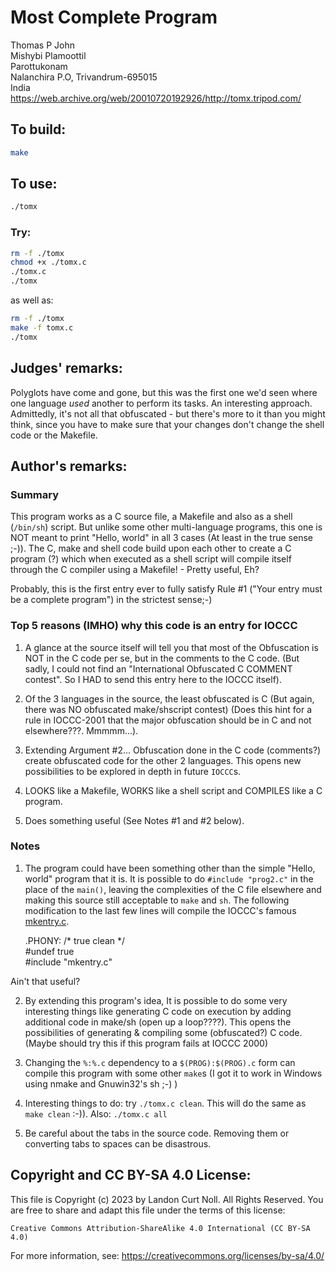 # Most Complete Program

Thomas P John\
Mishybi Plamoottil\
Parottukonam\
Nalanchira P.O, Trivandrum-695015\
India\
<https://web.archive.org/web/20010720192926/http://tomx.tripod.com/>


## To build:

```sh
make
```


## To use:

```sh
./tomx
```


### Try:

```sh
rm -f ./tomx
chmod +x ./tomx.c
./tomx.c
./tomx
```

as well as:

```sh
rm -f ./tomx
make -f tomx.c
./tomx
```


## Judges' remarks:

Polyglots have come and gone, but this was the first one we'd seen
where one language *used* another to perform its tasks.  An interesting
approach.  Admittedly, it's not all that obfuscated - but there's more
to it than you might think, since you have to make sure that your
changes don't change the shell code or the Makefile.


## Author's remarks:

### Summary

This program works as a C source file, a Makefile and also as a shell
(`/bin/sh`) script. But unlike some other multi-language programs, this one is
NOT meant to print "Hello, world" in all 3 cases (At least in the true sense
;-)). The C, make and shell code build upon each other to create a C program (?)
which when executed as a shell script will compile itself through the C compiler
using a Makefile! - Pretty useful, Eh?

Probably, this is the first entry ever to fully satisfy Rule #1 ("Your entry
must be a complete program") in the strictest sense;-)

### Top 5 reasons (IMHO) why this code is an entry for IOCCC

1. A glance at the source itself will tell you that most of the
Obfuscation is NOT in the C code per se, but in the comments
to the C code. (But sadly, I could not find an "International
Obfuscated C COMMENT contest". So I HAD to send this entry
here to the IOCCC itself).

2. Of the 3 languages in the source, the least obfuscated is
C (But again, there was NO obfuscated make/shscript contest)
(Does this hint for a rule in IOCCC-2001 that the major
obfuscation should be in C and not elsewhere???. Mmmmm...).

3. Extending Argument #2... Obfuscation done in the C code
(comments?) create obfuscated code for the other 2 languages.
This opens new possibilities to be explored in depth in future
`IOCCC`s.

4. LOOKS like a Makefile, WORKS like a shell script and COMPILES
like a C program.

5. Does something useful (See Notes #1 and #2 below).


### Notes

1. The program could have been something other than the simple "Hello, world"
program that it is. It is possible to do `#include "prog2.c"` in the place of
the `main()`, leaving the complexities of the C file elsewhere and making this
source still acceptable to `make` and `sh`. The following modification to the
last few lines will compile the IOCCC's famous [mkentry.c](mkentry.c).

    .PHONY: /* true clean */\
    #undef   true\
    #include "mkentry.c"

Ain't that useful?

2. By extending this program's idea, It is possible to do some
very interesting things like generating C code on execution
by adding additional code in  make/sh (open up a loop????).
This opens the possibilities of generating & compiling some
(obfuscated?) C code. (Maybe should try this if this program
fails at IOCCC 2000)

3. Changing the `%:%.c` dependency to a `$(PROG):$(PROG).c` form
can compile this program with some other `make`s (I got it to
work in Windows using nmake and Gnuwin32's sh ;-) )

4. Interesting things to do: try `./tomx.c clean`. This will
do the same as `make clean` :-)). Also: `./tomx.c all`

5. Be careful about the tabs in the source code. Removing them
or converting tabs to spaces can be disastrous.


## Copyright and CC BY-SA 4.0 License:

This file is Copyright (c) 2023 by Landon Curt Noll.  All Rights Reserved.
You are free to share and adapt this file under the terms of this license:

    Creative Commons Attribution-ShareAlike 4.0 International (CC BY-SA 4.0)

For more information, see: https://creativecommons.org/licenses/by-sa/4.0/
